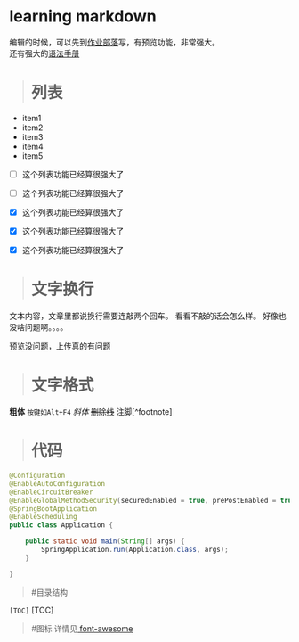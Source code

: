# learning markdown
编辑的时候，可以先到[作业部落](https://www.zybuluo.com/mdeditor)写，有预览功能，非常强大。<br>
还有强大的[语法手册](https://www.zybuluo.com/mdeditor?url=https://www.zybuluo.com/static/editor/md-help.markdown)

> # 列表
+ item1
+ item2
+ item3
+ item4
+ item5


- [ ] 这个列表功能已经算很强大了
- [ ] 这个列表功能已经算很强大了
- [x] 这个列表功能已经算很强大了
- [x] 这个列表功能已经算很强大了
- [x] 这个列表功能已经算很强大了


> # 文字换行
文本内容，文章里都说换行需要连敲两个回车。
看看不敲的话会怎么样。
好像也没啥问题啊。。。。

预览没问题，上传真的有问题

> # 文字格式

**粗体**    `按键如Alt+F4`   *斜体*     ~~删除线~~    注脚[^footnote]

> # 代码

``` java
@Configuration
@EnableAutoConfiguration
@EnableCircuitBreaker
@EnableGlobalMethodSecurity(securedEnabled = true, prePostEnabled = true)
@SpringBootApplication
@EnableScheduling
public class Application {

	public static void main(String[] args) {
		SpringApplication.run(Application.class, args);
	}

}
```

> #目录结构

`[TOC]`
[TOC]

> #图标
<i class="icon-renren"></i>  详情见[ font-awesome ](http://fortawesome.github.io/Font-Awesome/3.2.1/icons/)

